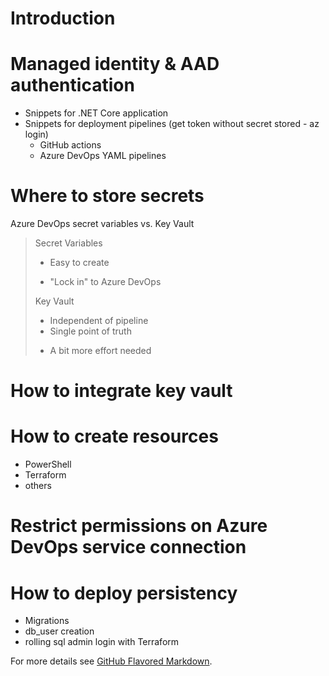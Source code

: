 # Introduction

# Managed identity & AAD authentication
- Snippets for .NET Core application
- Snippets for deployment pipelines (get token without secret stored - az login)
	- GitHub actions
	- Azure DevOps YAML pipelines

# Where to store secrets

Azure DevOps secret variables vs. Key Vault

> Secret Variables
> + Easy to create
> - "Lock in" to Azure DevOps
> 
> Key Vault
> + Independent of pipeline
> + Single point of truth
> - A bit more effort needed

# How to integrate key vault

# How to create resources
- PowerShell
- Terraform
- others

# Restrict permissions on Azure DevOps service connection

# How to deploy persistency
- Migrations
- db_user creation
- rolling sql admin login with Terraform

For more details see [GitHub Flavored Markdown](https://guides.github.com/features/mastering-markdown/).
